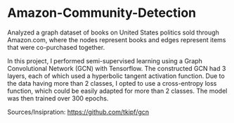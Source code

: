 # Amazon-Community-Detection
Analyzed a graph dataset of books on United States politics sold through Amazon.com, where the nodes represent books and edges represent items that were co-purchased together. 

In this project, I performed semi-supervised learning using a Graph Convolutional Network (GCN) with Tensorflow. The constructed GCN had 3 layers, each of which used a hyperbolic tangent activation function. Due to the data having more than 2 classes, I opted to use a cross-entropy loss function, which could be easily adapted for more than 2 classes. The model was then trained over 300 epochs. 

Sources/Insipration:
https://github.com/tkipf/gcn
